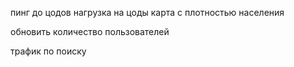пинг до цодов
нагрузка на цоды
карта с плотностью населения

обновить количество пользователей

трафик по поиску
